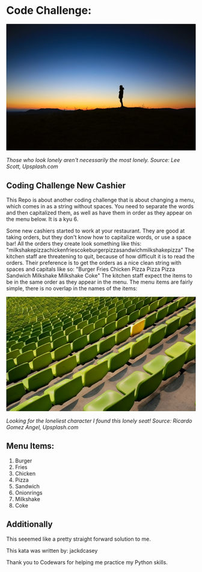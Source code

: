 # Code Challenge: 


![](https://raw.githubusercontent.com/twhipple/Code_Challenge_Loneliest_Character/main/Images/lee-scott-_VTgctRg0tA-unsplash.jpg)

*Those who look lonely aren't necessarily the most lonely. Source: Lee Scott, Upsplash.com*


## Coding Challenge New Cashier

This Repo is about another coding challenge that is about changing a menu, which comes in as a string without spaces. You need to separate the words and then capitalized them, as well as have them in order as they appear on the menu below. It is a kyu 6.


Some new cashiers started to work at your restaurant.
They are good at taking orders, but they don't know how to capitalize words, or use a space bar!
All the orders they create look something like this:
"milkshakepizzachickenfriescokeburgerpizzasandwichmilkshakepizza"
The kitchen staff are threatening to quit, because of how difficult it is to read the orders.
Their preference is to get the orders as a nice clean string with spaces and capitals like so:
"Burger Fries Chicken Pizza Pizza Pizza Sandwich Milkshake Milkshake Coke"
The kitchen staff expect the items to be in the same order as they appear in the menu.
The menu items are fairly simple, there is no overlap in the names of the items:

![](https://raw.githubusercontent.com/twhipple/Code_Challenge_Loneliest_Character/main/Images/ricardo-gomez-angel-KmKZV8pso-s-unsplash.jpg)

*Looking for the loneliest character I found this lonely seat! Source: Ricardo Gomez Angel, Upsplash.com*


## Menu Items:

1. Burger
2. Fries
3. Chicken
4. Pizza
5. Sandwich
6. Onionrings
7. Milkshake
8. Coke


## Additionally

This seeemed like a pretty straight forward solution to me. 

This kata was written by: jackdcasey

Thank you to Codewars for helping me practice my Python skills.


